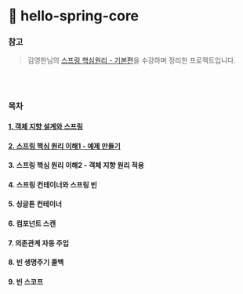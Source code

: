 # 🌱 hello-spring-core
### 참고
> 김영한님의 [스프링 핵심원리 - 기본편](https://www.inflearn.com/course/%EC%8A%A4%ED%94%84%EB%A7%81-%ED%95%B5%EC%8B%AC-%EC%9B%90%EB%A6%AC-%EA%B8%B0%EB%B3%B8%ED%8E%B8 )을 수강하며 정리한 프로젝트입니다.

<br>
<br>
 
### 목차

#### [1. 객체 지향 설계와 스프링]( https://github.com/JoongHyun-Kim/Study-Spring/blob/main/%EA%B9%80%EC%A4%91%ED%98%84/%EC%8A%A4%ED%94%84%EB%A7%81%20%ED%95%B5%EC%8B%AC%20%EC%9B%90%EB%A6%AC/Week5/%EA%B0%9D%EC%B2%B4%20%EC%A7%80%ED%96%A5%20%EC%84%A4%EA%B3%84%EC%99%80%20%EC%8A%A4%ED%94%84%EB%A7%81.md )
#### [2. 스프링 핵심 원리 이해1 - 예제 만들기]( https://github.com/JoongHyun-Kim/Study-Spring/blob/main/%EA%B9%80%EC%A4%91%ED%98%84/%EC%8A%A4%ED%94%84%EB%A7%81%20%ED%95%B5%EC%8B%AC%20%EC%9B%90%EB%A6%AC/Week6/%EC%8A%A4%ED%94%84%EB%A7%81%20%ED%95%B5%EC%8B%AC%20%EC%9B%90%EB%A6%AC%20%EC%9D%B4%ED%95%B41_%EC%98%88%EC%A0%9C%20%EB%A7%8C%EB%93%A4%EA%B8%B0.md )
#### 3. 스프링 핵심 원리 이해2 - 객체 지향 원리 적용
#### 4. 스프링 컨테이너와 스프링 빈
#### 5. 싱글톤 컨테이너
#### 6. 컴포넌트 스캔
#### 7. 의존관계 자동 주입
#### 8. 빈 생명주기 콜백
#### 9. 빈 스코프

